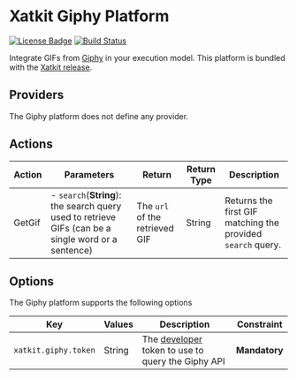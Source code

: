 Xatkit Giphy Platform
=====

[![License Badge](https://img.shields.io/badge/license-EPL%202.0-brightgreen.svg)](https://opensource.org/licenses/EPL-2.0)
[![Build Status](https://travis-ci.com/xatkit-bot-platform/xatkit-giphy-platform.svg?branch=master)](https://travis-ci.com/xatkit-bot-platform/xatkit-giphy-platform)

Integrate GIFs from [Giphy](https://giphy.com/) in your execution model. This platform is bundled with the [Xatkit release](https://github.com/xatkit-bot-platform/xatkit-releases/releases).


## Providers

The Giphy platform does not define any provider.

## Actions

| Action | Parameters                                                   | Return                         | Return Type | Description                                                 |
| ------ | ------------------------------------------------------------ | ------------------------------ | ----------- | ----------------------------------------------------------- |
| GetGif | - `search`(**String**): the search query used to retrieve GIFs (can be a single word or a sentence) | The `url` of the retrieved GIF | String      | Returns the first GIF matching the provided `search` query. |

## Options

The Giphy platform supports the following options

| Key                  | Values | Description                                                  | Constraint    |
| -------------------- | ------ | ------------------------------------------------------------ | ------------- |
| `xatkit.giphy.token` | String | The [developer](https://developers.giphy.com/) token to use to query the Giphy API | **Mandatory** |

